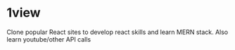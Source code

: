 # 1view
Clone popular React sites to develop react skills and learn MERN stack. Also learn youtube/other API calls
